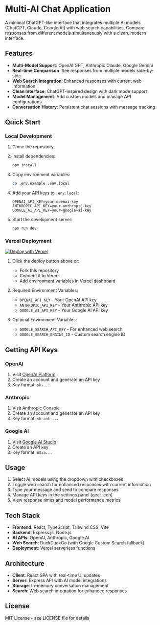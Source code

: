 # Multi-AI Chat Application

A minimal ChatGPT-like interface that integrates multiple AI models (ChatGPT, Claude, Google AI) with web search capabilities. Compare responses from different models simultaneously with a clean, modern interface.

## Features

- **Multi-Model Support**: OpenAI GPT, Anthropic Claude, Google Gemini
- **Real-time Comparison**: See responses from multiple models side-by-side
- **Web Search Integration**: Enhanced responses with current web information
- **Clean Interface**: ChatGPT-inspired design with dark mode support
- **Model Management**: Add custom models and manage API configurations
- **Conversation History**: Persistent chat sessions with message tracking

## Quick Start

### Local Development

1. Clone the repository
2. Install dependencies:
   ```bash
   npm install
   ```

3. Copy environment variables:
   ```bash
   cp .env.example .env.local
   ```

4. Add your API keys to `.env.local`:
   ```env
   OPENAI_API_KEY=your-openai-key
   ANTHROPIC_API_KEY=your-anthropic-key
   GOOGLE_AI_API_KEY=your-google-ai-key
   ```

5. Start the development server:
   ```bash
   npm run dev
   ```

### Vercel Deployment

[![Deploy with Vercel](https://vercel.com/button)](https://vercel.com/new/clone?repository-url=https://github.com/yourusername/multi-ai-chat)

1. Click the deploy button above or:
   - Fork this repository
   - Connect it to Vercel
   - Add environment variables in Vercel dashboard

2. Required Environment Variables:
   - `OPENAI_API_KEY` - Your OpenAI API key
   - `ANTHROPIC_API_KEY` - Your Anthropic API key  
   - `GOOGLE_AI_API_KEY` - Your Google AI API key

3. Optional Environment Variables:
   - `GOOGLE_SEARCH_API_KEY` - For enhanced web search
   - `GOOGLE_SEARCH_ENGINE_ID` - Custom search engine ID

## Getting API Keys

### OpenAI
1. Visit [OpenAI Platform](https://platform.openai.com/api-keys)
2. Create an account and generate an API key
3. Key format: `sk-...`

### Anthropic
1. Visit [Anthropic Console](https://console.anthropic.com)
2. Create an account and generate an API key
3. Key format: `sk-ant-...`

### Google AI
1. Visit [Google AI Studio](https://aistudio.google.com/app/apikey)
2. Create an API key
3. Key format: `AIza...`

## Usage

1. Select AI models using the dropdown with checkboxes
2. Toggle web search for enhanced responses with current information
3. Type your message and send to compare responses
4. Manage API keys in the settings panel (gear icon)
5. View response times and model performance metrics

## Tech Stack

- **Frontend**: React, TypeScript, Tailwind CSS, Vite
- **Backend**: Express.js, Node.js
- **AI APIs**: OpenAI, Anthropic, Google AI
- **Web Search**: DuckDuckGo (with Google Custom Search fallback)
- **Deployment**: Vercel serverless functions

## Architecture

- **Client**: React SPA with real-time UI updates
- **Server**: Express API with AI model integrations
- **Storage**: In-memory conversation management
- **Search**: Web search integration for enhanced responses

## License

MIT License - see LICENSE file for details